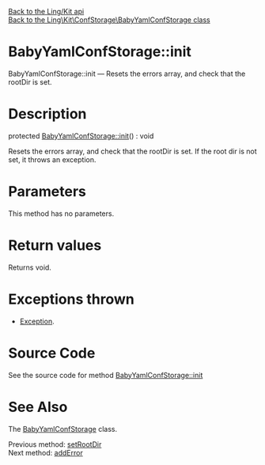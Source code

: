 [Back to the Ling/Kit api](https://github.com/lingtalfi/Kit/blob/master/doc/api/Ling/Kit.md)<br>
[Back to the Ling\Kit\ConfStorage\BabyYamlConfStorage class](https://github.com/lingtalfi/Kit/blob/master/doc/api/Ling/Kit/ConfStorage/BabyYamlConfStorage.md)


BabyYamlConfStorage::init
================



BabyYamlConfStorage::init — Resets the errors array, and check that the rootDir is set.




Description
================


protected [BabyYamlConfStorage::init](https://github.com/lingtalfi/Kit/blob/master/doc/api/Ling/Kit/ConfStorage/BabyYamlConfStorage/init.md)() : void




Resets the errors array, and check that the rootDir is set.
If the root dir is not set, it throws an exception.




Parameters
================

This method has no parameters.


Return values
================

Returns void.


Exceptions thrown
================

- [Exception](http://php.net/manual/en/class.exception.php).&nbsp;







Source Code
===========
See the source code for method [BabyYamlConfStorage::init](https://github.com/lingtalfi/Kit/blob/master/ConfStorage/BabyYamlConfStorage.php#L214-L220)


See Also
================

The [BabyYamlConfStorage](https://github.com/lingtalfi/Kit/blob/master/doc/api/Ling/Kit/ConfStorage/BabyYamlConfStorage.md) class.

Previous method: [setRootDir](https://github.com/lingtalfi/Kit/blob/master/doc/api/Ling/Kit/ConfStorage/BabyYamlConfStorage/setRootDir.md)<br>Next method: [addError](https://github.com/lingtalfi/Kit/blob/master/doc/api/Ling/Kit/ConfStorage/BabyYamlConfStorage/addError.md)<br>

